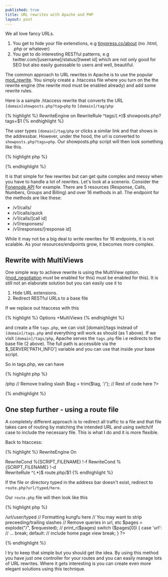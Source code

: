 ```yaml
---
published: true
title: URL rewrites with Apache and PHP
layout: post
---
```

We all love fancy URLs.

1. You get to hide your file extenstions, e.g [tinypress.co/about](https://tinypress.co/about) (no .html, .php or whatever)
2. You get to do interesting RESTful patterns, e.g twitter.com/[username]/status/[tweet id] which are not only good for SEO but also easily guessable to users and well, beautiful.

The common approach to URL rewrites in Apache is to use the popular [mod_rewrite](http://httpd.apache.org/docs/2.2/mod/mod_rewrite.html). You simply create a .htaccess file where you turn on the the rewrite engine (the rewrite mod must be enabled already) and add some rewrite rules.

Here is a sample .htaccess rewrite that converts the URL ```[domain]showposts.php?tag=php``` to ```[domain]/tag/php```

{% highlight %}
RewriteEngine on
RewriteRule ^tags/(.*)$ showposts.php?tags=$1
{% endhighlight %}

The user types ```[domain]/tag/php``` or clicks a similar link and that shows in the addressbar. However, under the hood, the url is converted to ```showposts.php?tags=php```. Our showposts.php script will then look something like this.

{% highlight php %}
<?php
$tag = $_GET['tag'];
// Rest of script goes here
?>
{% endhighlight %}

It is that simple for few rewrites but can get quite complex and messy when you have to handle a lot of rewrites. Let's look at a scenerio. Consider the [Fonenode API](https://fonenode.com/docs) for example. There are 5 resources (Response, Calls, Numbers, Groups and Billing) and over 16 methods in all. The endpoint for the methods are like these:

- /v1/calls/
- /v1/calls/quick
- /v1/calls/[call id]
- /v1/responses/
- /v1/responses/[response id]

While it may not be a big deal to write rewrites for 16 endpoints, it is not scalable. As your resources/endpoints grow, it becomes more complex.

## Rewrite with MultiViews

One simple way to achieve rewrite is using the MultiView option. ([mod_negotiation](http://httpd.apache.org/docs/2.2/mod/mod_negotiation.html) must be enabled for this) must be enabled for this). It is still not an elaborate solution but you can easily use it to

1. Hide URL extensions.
2. Redirect RESTful URLs to a base file

If we replace out htaccess with this

{% highlight %}
Options +MultiViews
{% endhighlight %}

and create a file ```tags.php```, we can visit [domain]/tags instead of ```[domain]/tags.php``` and everything will work as should (as 1 above). If we visit ```[domain]/tags/php```, Apache serves the ```tags.php``` file i.e redirects to the base file (2 above). The full path is accessible via the $\_SERVER['PATH_INFO'] variable and you can use that inside your base script.

So in tags.php, we can have

{% highlight php %}
<?php
$tag = $_SERVER['PATH_INFO']; // => /php
// Remove trailing slash
$tag = trim($tag, '/');
// Rest of code here
?>
{% endhighlight %}

## One step further - using a route file

A completely different approach is to redirect all traffic to a file and that file takes care of routing by matching the intended URL and using switch/if case to include the necessary file. This is what I do and it is more flexible.

Back to htaccess:

{% highlight %}
RewriteEngine On

RewriteCond %{SCRIPT_FILENAME} !-f
RewriteCond %{SCRIPT_FILENAME} !-d    
RewriteRule ^(.*)$ route.php/$1
{% endhighlight %}

If the file or directory typed in the address bar doesn't exist, redirect to ```route.php?url/typed/here```.

Our ```route.php``` file will then look like this 

{% highlight php %}
<?php
$requested = $_SERVER['REQUEST_URI']; // => /url/user/typed

// Formatting kungfu here
// You may want to strip preceeding/trailing slashes
// Remove queries in url, etc

$pages = explode("/", $requested);
// print_r($pages)
switch ($pages[0]) {
    case 'url':
        // ...
    break;
    default:
        // include home page view
    break;
}
?>
{% endhighlight %}

I try to keep that simple but you should get the idea. By using this method you have just one controller for your routes and you can easily manage lots of URL rewrites. Where it gets interesting is you can create even more elegant solutions using this technique.
